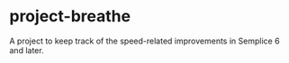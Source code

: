 project-breathe
===============

A project to keep track of the speed-related improvements in Semplice 6 and later.

